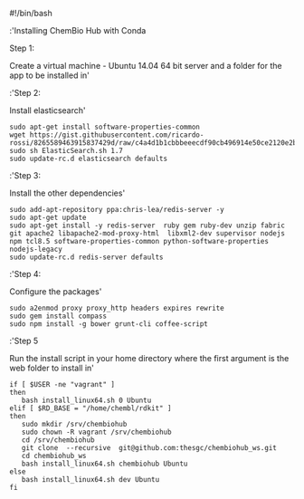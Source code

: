 #!/bin/bash

:'Installing ChemBio Hub with Conda

Step 1:

Create a virtual machine - Ubuntu 14.04 64 bit server and a folder for the app to be installed in'


:'Step 2:

Install elasticsearch'

    sudo apt-get install software-properties-common
    wget https://gist.githubusercontent.com/ricardo-rossi/8265589463915837429d/raw/c4a4d1b1cbbbeeecdf90cb496914e50ce2120e2b/ElasticSearch.sh
    sudo sh ElasticSearch.sh 1.7
    sudo update-rc.d elasticsearch defaults

:'Step 3:

Install the other dependencies'

    sudo add-apt-repository ppa:chris-lea/redis-server -y
    sudo apt-get update
    sudo apt-get install -y redis-server  ruby gem ruby-dev unzip fabric git apache2 libapache2-mod-proxy-html  libxml2-dev supervisor nodejs npm tcl8.5 software-properties-common python-software-properties nodejs-legacy
    sudo update-rc.d redis-server defaults

:'Step 4:

Configure the packages'

    sudo a2enmod proxy proxy_http headers expires rewrite
    sudo gem install compass
    sudo npm install -g bower grunt-cli coffee-script

:'Step 5

Run the install script in your home directory where the first argument is the web folder to install in'

    if [ $USER -ne "vagrant" ]
    then
       bash install_linux64.sh 0 Ubuntu
    elif [ $RD_BASE = "/home/chembl/rdkit" ]
    then
       sudo mkdir /srv/chembiohub
       sudo chown -R vagrant /srv/chembiohub
       cd /srv/chembiohub
       git clone  --recursive  git@github.com:thesgc/chembiohub_ws.git
       cd chembiohub_ws
       bash install_linux64.sh chembiohub Ubuntu
    else
       bash install_linux64.sh dev Ubuntu
    fi

